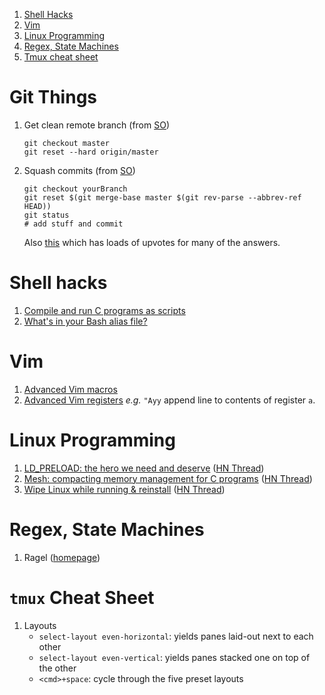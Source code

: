 1. [Shell Hacks](#ShellHacks)
1. [Vim](#Vim)
1. [Linux Programming](#LinuxProgramming)
1. [Regex, State Machines](#RegexStateMachines)
1. [Tmux cheat sheet](#TmuxCheatSheet)

<a name="GitThings"></a>
# Git Things
1. Get clean remote branch (from [SO](https://stackoverflow.com/a/5657500))
    ```
    git checkout master
    git reset --hard origin/master
    ```
1. Squash commits (from [SO](https://stackoverflow.com/a/25357146))
    ```
    git checkout yourBranch
    git reset $(git merge-base master $(git rev-parse --abbrev-ref HEAD))
    git status
    # add stuff and commit
    ```
    Also [this](https://stackoverflow.com/questions/5189560/squash-my-last-x-commits-together-using-git) which has loads of upvotes for many of the answers. 


<a name="ShellHacks"></a>
# Shell hacks

1. [Compile and run C programs as scripts](https://news.ycombinator.com/item?id=9144467)
1. [What's in your Bash alias file?](https://news.ycombinator.com/item?id=18898523)

<a name="Vim"></a>
# Vim

1. [Advanced Vim macros](https://sanctum.geek.nz/arabesque/advanced-vim-macros/)
1. [Advanced Vim registers](https://sanctum.geek.nz/arabesque/advanced-vim-registers/) _e.g._ `"Ayy` append line to contents of register `a`.

<a name="LinuxProgramming"></a>
# Linux Programming

1. [LD_PRELOAD: the hero we need and deserve](https://blog.jessfraz.com/post/ld_preload/) ([HN Thread](https://news.ycombinator.com/item?id=19187417))
1. [Mesh: compacting memory management for C programs](https://arxiv.org/abs/1902.04738) ([HN Thread](https://news.ycombinator.com/item?id=19182779))
1. [Wipe Linux while running & reinstall](http://unix.stackexchange.com/a/227318/189858) ([HN Thread](https://news.ycombinator.com/item?id=13622301))


<a name="RegexStateMachines"></a>
# Regex, State Machines

1. Ragel ([homepage](http://www.colm.net/files/ragel/))


<a name="TmuxCheatSheet"></a>
# `tmux` Cheat Sheet

1. Layouts
   * `select-layout even-horizontal`: yields panes laid-out next to each other
   * `select-layout even-vertical`: yields panes stacked one on top of the other
   * `<cmd>+space`: cycle through the five preset layouts
